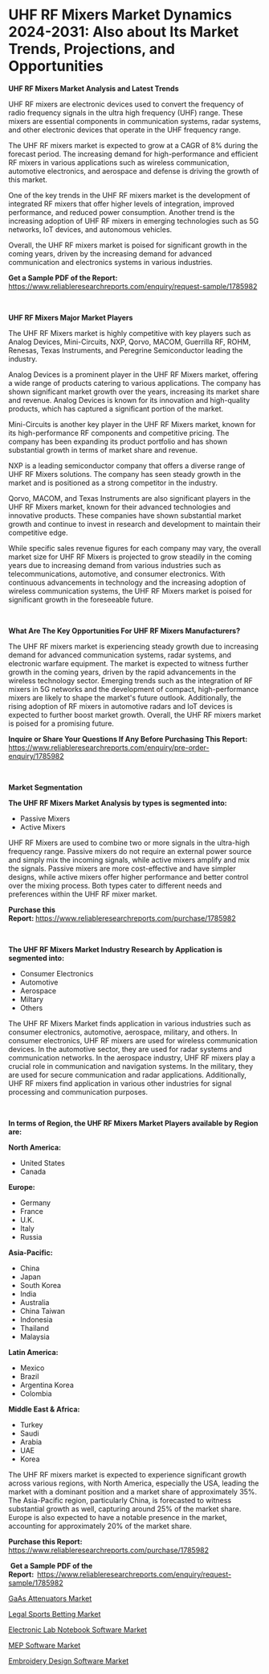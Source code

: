 <p><h1>UHF RF Mixers Market Dynamics 2024-2031: Also about Its Market Trends, Projections, and Opportunities</h1></p><p><strong>UHF RF Mixers Market Analysis and Latest Trends</strong></p>
<p><p>UHF RF mixers are electronic devices used to convert the frequency of radio frequency signals in the ultra high frequency (UHF) range. These mixers are essential components in communication systems, radar systems, and other electronic devices that operate in the UHF frequency range.</p><p>The UHF RF mixers market is expected to grow at a CAGR of 8% during the forecast period. The increasing demand for high-performance and efficient RF mixers in various applications such as wireless communication, automotive electronics, and aerospace and defense is driving the growth of this market.</p><p>One of the key trends in the UHF RF mixers market is the development of integrated RF mixers that offer higher levels of integration, improved performance, and reduced power consumption. Another trend is the increasing adoption of UHF RF mixers in emerging technologies such as 5G networks, IoT devices, and autonomous vehicles.</p><p>Overall, the UHF RF mixers market is poised for significant growth in the coming years, driven by the increasing demand for advanced communication and electronics systems in various industries.</p></p>
<p><strong>Get a Sample PDF of the Report:&nbsp;</strong> <a href="https://www.reliableresearchreports.com/enquiry/request-sample/1785982">https://www.reliableresearchreports.com/enquiry/request-sample/1785982</a></p>
<p>&nbsp;</p>
<p><strong>UHF RF Mixers Major Market Players</strong></p>
<p><p>The UHF RF Mixers market is highly competitive with key players such as Analog Devices, Mini-Circuits, NXP, Qorvo, MACOM, Guerrilla RF, ROHM, Renesas, Texas Instruments, and Peregrine Semiconductor leading the industry. </p><p>Analog Devices is a prominent player in the UHF RF Mixers market, offering a wide range of products catering to various applications. The company has shown significant market growth over the years, increasing its market share and revenue. Analog Devices is known for its innovation and high-quality products, which has captured a significant portion of the market.</p><p>Mini-Circuits is another key player in the UHF RF Mixers market, known for its high-performance RF components and competitive pricing. The company has been expanding its product portfolio and has shown substantial growth in terms of market share and revenue.</p><p>NXP is a leading semiconductor company that offers a diverse range of UHF RF Mixers solutions. The company has seen steady growth in the market and is positioned as a strong competitor in the industry.</p><p>Qorvo, MACOM, and Texas Instruments are also significant players in the UHF RF Mixers market, known for their advanced technologies and innovative products. These companies have shown substantial market growth and continue to invest in research and development to maintain their competitive edge.</p><p>While specific sales revenue figures for each company may vary, the overall market size for UHF RF Mixers is projected to grow steadily in the coming years due to increasing demand from various industries such as telecommunications, automotive, and consumer electronics. With continuous advancements in technology and the increasing adoption of wireless communication systems, the UHF RF Mixers market is poised for significant growth in the foreseeable future.</p></p>
<p>&nbsp;</p>
<p><strong>What Are The Key Opportunities For UHF RF Mixers Manufacturers?</strong></p>
<p><p>The UHF RF mixers market is experiencing steady growth due to increasing demand for advanced communication systems, radar systems, and electronic warfare equipment. The market is expected to witness further growth in the coming years, driven by the rapid advancements in the wireless technology sector. Emerging trends such as the integration of RF mixers in 5G networks and the development of compact, high-performance mixers are likely to shape the market's future outlook. Additionally, the rising adoption of RF mixers in automotive radars and IoT devices is expected to further boost market growth. Overall, the UHF RF mixers market is poised for a promising future.</p></p>
<p><strong>Inquire or Share Your Questions If Any Before Purchasing This Report:</strong> <a href="https://www.reliableresearchreports.com/enquiry/pre-order-enquiry/1785982">https://www.reliableresearchreports.com/enquiry/pre-order-enquiry/1785982</a></p>
<p>&nbsp;</p>
<p><strong>Market Segmentation</strong></p>
<p><strong>The UHF RF Mixers Market Analysis by types is segmented into:</strong></p>
<p><ul><li>Passive Mixers</li><li>Active Mixers</li></ul></p>
<p><p>UHF RF Mixers are used to combine two or more signals in the ultra-high frequency range. Passive mixers do not require an external power source and simply mix the incoming signals, while active mixers amplify and mix the signals. Passive mixers are more cost-effective and have simpler designs, while active mixers offer higher performance and better control over the mixing process. Both types cater to different needs and preferences within the UHF RF mixer market.</p></p>
<p><strong>Purchase this Report:&nbsp;</strong><a href="https://www.reliableresearchreports.com/purchase/1785982">https://www.reliableresearchreports.com/purchase/1785982</a></p>
<p>&nbsp;</p>
<p><strong>The UHF RF Mixers Market Industry Research by Application is segmented into:</strong></p>
<p><ul><li>Consumer Electronics</li><li>Automotive</li><li>Aerospace</li><li>Miltary</li><li>Others</li></ul></p>
<p><p>The UHF RF Mixers Market finds application in various industries such as consumer electronics, automotive, aerospace, military, and others. In consumer electronics, UHF RF mixers are used for wireless communication devices. In the automotive sector, they are used for radar systems and communication networks. In the aerospace industry, UHF RF mixers play a crucial role in communication and navigation systems. In the military, they are used for secure communication and radar applications. Additionally, UHF RF mixers find application in various other industries for signal processing and communication purposes.</p></p>
<p>&nbsp;</p>
<p><strong>In terms of Region, the UHF RF Mixers Market Players available by Region are:</strong></p>
<p>
    <p> <strong> North America: </strong>
        <ul>
            <li>United States</li>
            <li>Canada</li>
        </ul>
        </p> 
    <p> <strong> Europe: </strong>
        <ul>
            <li>Germany</li>
            <li>France</li>
            <li>U.K.</li>
            <li>Italy</li>
            <li>Russia</li>
        </ul>
        </p> 
    <p> <strong> Asia-Pacific: </strong>
        <ul>
            <li>China</li>
            <li>Japan</li>
            <li>South Korea</li>
            <li>India</li>
            <li>Australia</li>
            <li>China Taiwan</li>
            <li>Indonesia</li>
            <li>Thailand</li>
            <li>Malaysia</li>
        </ul>
        </p> 
    <p> <strong> Latin America: </strong>
        <ul>
            <li>Mexico</li>
            <li>Brazil</li>
            <li>Argentina Korea</li>
            <li>Colombia</li>
        </ul>
        </p> 
    <p> <strong> Middle East & Africa: </strong>
        <ul>
            <li>Turkey</li>
            <li>Saudi</li>
            <li>Arabia</li>
            <li>UAE</li>
            <li>Korea</li>
        </ul>
    </p>
    </p>
<p><p>The UHF RF mixers market is expected to experience significant growth across various regions, with North America, especially the USA, leading the market with a dominant position and a market share of approximately 35%. The Asia-Pacific region, particularly China, is forecasted to witness substantial growth as well, capturing around 25% of the market share. Europe is also expected to have a notable presence in the market, accounting for approximately 20% of the market share.</p></p>
<p><strong>Purchase this Report: </strong><a href="https://www.reliableresearchreports.com/purchase/1785982">https://www.reliableresearchreports.com/purchase/1785982</a></p>
<p>&nbsp;<strong>Get a Sample PDF of the Report:&nbsp;&nbsp;</strong><a href="https://www.reliableresearchreports.com/enquiry/request-sample/1785982">https://www.reliableresearchreports.com/enquiry/request-sample/1785982</a></p>
<p><strong></strong></p>
<p><p><a href="https://github.com/biheemgalvinlouises6hokrh3h/Market-Research-Report-List-1/blob/main/gaas-attenuators-market.md">GaAs Attenuators Market</a></p><p><a href="https://medium.com/@joannebell6556/legal-sports-betting-market-size-reveals-the-best-marketing-channels-in-global-industry-ab5f21025345">Legal Sports Betting Market</a></p><p><a href="https://medium.com/@joannebell6556/electronic-lab-notebook-software-market-share-evolution-and-market-growth-trends-2024-2031-8b352392c4bd">Electronic Lab Notebook Software Market</a></p><p><a href="https://medium.com/@santosdicki2023/mep-software-market-comprehensive-assessment-by-type-application-and-geography-926e32c50018">MEP Software Market</a></p><p><a href="https://medium.com/@joannebell6556/embroidery-design-software-market-insight-market-trends-growth-forecasted-from-2024-to-2031-94e6321adf83">Embroidery Design Software Market</a></p></p>